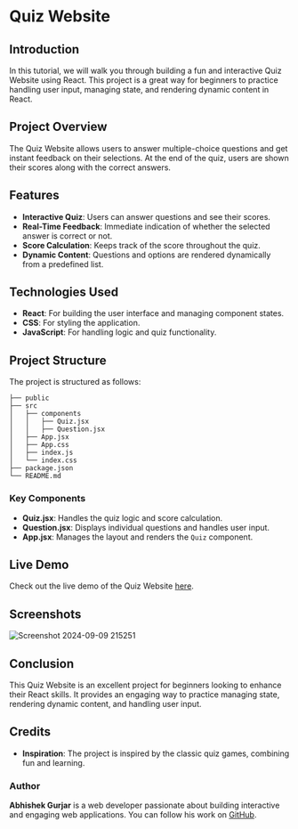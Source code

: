 # Quiz Website

## Introduction


In this tutorial, we will walk you through building a fun and interactive Quiz Website using React. This project is a great way for beginners to practice handling user input, managing state, and rendering dynamic content in React.

## Project Overview

The Quiz Website allows users to answer multiple-choice questions and get instant feedback on their selections. At the end of the quiz, users are shown their scores along with the correct answers.

## Features

- **Interactive Quiz**: Users can answer questions and see their scores.
- **Real-Time Feedback**: Immediate indication of whether the selected answer is correct or not.
- **Score Calculation**: Keeps track of the score throughout the quiz.
- **Dynamic Content**: Questions and options are rendered dynamically from a predefined list.

## Technologies Used

- **React**: For building the user interface and managing component states.
- **CSS**: For styling the application.
- **JavaScript**: For handling logic and quiz functionality.

## Project Structure

The project is structured as follows:

```
├── public
├── src
│   ├── components
│   │   ├── Quiz.jsx
│   │   ├── Question.jsx
│   ├── App.jsx
│   ├── App.css
│   ├── index.js
│   └── index.css
├── package.json
└── README.md
```

### Key Components

- **Quiz.jsx**: Handles the quiz logic and score calculation.
- **Question.jsx**: Displays individual questions and handles user input.
- **App.jsx**: Manages the layout and renders the `Quiz` component.

## Live Demo

Check out the live demo of the Quiz Website [here](https://quiz-website-in.netlify.app/).

## Screenshots

![Screenshot 2024-09-09 215251](https://github.com/user-attachments/assets/82b60671-8927-4c44-816f-77fb4dcc3af2)


## Conclusion

This Quiz Website is an excellent project for beginners looking to enhance their React skills. It provides an engaging way to practice managing state, rendering dynamic content, and handling user input.

## Credits

- **Inspiration**: The project is inspired by the classic quiz games, combining fun and learning.

### Author

**Abhishek Gurjar** is a web developer passionate about building interactive and engaging web applications. You can follow his work on [GitHub](https://github.com/abhishekboadgurjar).
